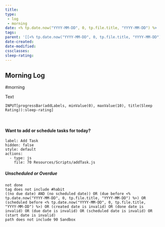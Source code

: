 ```yaml
---
title: 
type: 
 - log
 - morning
date: <% tp.date.now("YYYY-MM-DD", 0, tp.file.title, "YYYY-MM-DD") %>
tags:
parent: '[[<% tp.date.now("YYYY-MM-DD", 0, tp.file.title, "YYYY-MM-DD") %>]]'
date-created: 
date-modified: 
cssclasses: 
sleep-rating: 
---
```


## Morning Log

#morning

Text

```meta-bind
INPUT[progressBar(addLabels, minValue(0), maxValue(10), title(Sleep Rating)):sleep-rating]
```

<br>

#### Want to add or schedule tasks for today?

```meta-bind-button
label: Add Task
hidden: false
style: default
actions:
  - type: js
    file: 70 Resources/Scripts/addTask.js
```


##### Unscheduled or Overdue

```tasks
not done
tag does not include #habit
((no due date) AND (no scheduled date)) OR (due before <% tp.date.now("YYYY-MM-DD", 0, tp.file.title, "YYYY-MM-DD") %>) OR (scheduled before <% tp.date.now("YYYY-MM-DD", 0, tp.file.title, "YYYY-MM-DD") %>) OR (created date is invalid) OR (done date is invalid) OR (due date is invalid) OR (scheduled date is invalid) OR (start date is invalid)
path does not include 90 Sandbox
```

